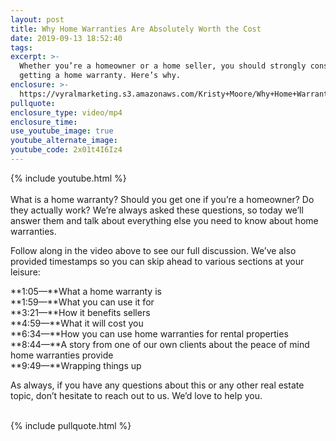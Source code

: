 ```yaml
---
layout: post
title: Why Home Warranties Are Absolutely Worth the Cost
date: 2019-09-13 18:52:40
tags:
excerpt: >-
  Whether you’re a homeowner or a home seller, you should strongly consider
  getting a home warranty. Here’s why.
enclosure: >-
  https://vyralmarketing.s3.amazonaws.com/Kristy+Moore/Why+Home+Warranties+Are+Absolutely+Worth+the+Cost.mp4
pullquote:
enclosure_type: video/mp4
enclosure_time:
use_youtube_image: true
youtube_alternate_image:
youtube_code: 2x01t4I6Iz4
---
```


{% include youtube.html %}<br><br>What is a home warranty? Should you get one if you’re a homeowner? Do they actually work? We’re always asked these questions, so today we’ll answer them and talk about everything else you need to know about home warranties.

Follow along in the video above to see our full discussion. We’ve also provided timestamps so you can skip ahead to various sections at your leisure:

**1:05—**What a home warranty is<br>**1:59—**What you can use it for&nbsp;<br>**3:21—**How it benefits sellers<br>**4:59—**What it will cost you<br>**6:34—**How you can use home warranties for rental properties&nbsp;<br>**8:44—**A story from one of our own clients about the peace of mind home warranties provide&nbsp;<br>**9:49—**Wrapping things up

As always, if you have any questions about this or any other real estate topic, don’t hesitate to reach out to us. We’d love to help you.&nbsp;<br>&nbsp;

{% include pullquote.html %}